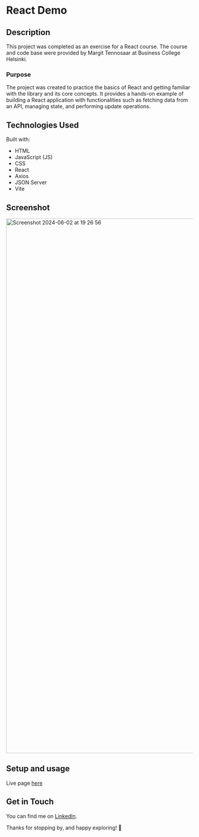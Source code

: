 # React Demo 

## Description

This project was completed as an exercise for a React course. The course and code base were provided by Margit Tennosaar at Business College Helsinki.

### Purpose

The project was created to practice the basics of React and getting familiar with the library and its core concepts. It provides a hands-on example of building a React application with functionalities such as fetching data from an API, managing state, and performing update operations.

## Technologies Used

Built with:

- HTML
- JavaScript (JS)
- CSS
- React
- Axios
- JSON Server
- Vite

## Screenshot

<img width="1440" alt="Screenshot 2024-06-02 at 19 26 56" src="https://github.com/popadana10/react_demo/assets/145273531/9c5eabcb-ad96-4e36-92c9-4a1967c135b2">

## Setup and usage

Live page [here](https://reactdemo-danapopa.netlify.app/)

## Get in Touch

You can find me on [LinkedIn](https://www.linkedin.com/in/dana-mihaela-popa/).

Thanks for stopping by, and happy exploring! 🚀
